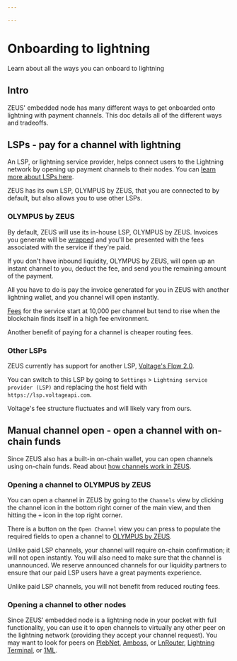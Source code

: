 ```yaml
---

---
```


# Onboarding to lightning

Learn about all the ways you can onboard to lightning

## Intro

ZEUS' embedded node has many different ways to get onboarded onto lightning with payment channels. This doc details all of the different ways and tradeoffs.

## LSPs - pay for a channel with lightning

An LSP, or lightning service provider, helps connect users to the Lightning network by opening up payment channels to their nodes. You can [learn more about LSPs here](https://docs.zeusln.app/lsp/intro).

ZEUS has its own LSP, OLYMPUS by ZEUS, that you are connected to by default, but also allows you to use other LSPs.

### OLYMPUS by ZEUS

By default, ZEUS will use its in-house LSP, OLYMPUS by ZEUS. Invoices you generate will be [wrapped](https://docs.zeusln.app/lsp/wrapped-invoices) and you'll be presented with the fees associated with the service if they're paid.

If you don't have inbound liquidity, OLYMPUS by ZEUS, will open up an instant channel to you, deduct the fee, and send you the remaining amount of the payment.

All you have to do is pay the invoice generated for you in ZEUS with another lightning wallet, and you channel will open instantly.

[Fees](https://docs.zeusln.app/lsp/fees) for the service start at 10,000 per channel but tend to rise when the blockchain finds itself in a high fee environment.

Another benefit of paying for a channel is cheaper routing fees.

### Other LSPs

ZEUS currently has support for another LSP, [Voltage's Flow 2.0](https://docs.voltage.cloud/flow/flow-2.0).

You can switch to this LSP by going to `Settings` > `Lightning service provider (LSP)` and replacing the host field with `https://lsp.voltageapi.com`.

Voltage's fee structure fluctuates and will likely vary from ours.

## Manual channel open - open a channel with on-chain funds

Since ZEUS also has a built-in on-chain wallet, you can open channels using on-chain funds. Read about [how channels work in ZEUS](https://docs.zeusln.app/for-users/using-zeus/channels).

### Opening a channel to OLYMPUS by ZEUS

You can open a channel in ZEUS by going to the `Channels` view by clicking the channel icon in the bottom right corner of the main view, and then hitting the `+` icon in the top right corner.

There is a button on the `Open Channel` view you can press to populate the required fields to open a channel to [OLYMPUS by ZEUS](https://amboss.space/node/031b301307574bbe9b9ac7b79cbe1700e31e544513eae0b5d7497483083f99e581).

Unlike paid LSP channels, your channel will require on-chain confirmation; it will not open instantly. You will also need to make sure that the channel is unannounced. We reserve announced channels for our liquidity partners to ensure that our paid LSP users have a great payments experience.

Unlike paid LSP channels, you will not benefit from reduced routing fees.

### Opening a channel to other nodes

Since ZEUS' embedded node is a lightning node in your pocket with full functionality, you can use it to open channels to virtually any other peer on the lightning network (providing they accept your channel request). You may want to look for peers on [PlebNet](https://plebnet.wiki/wiki/Main_Page), [Amboss](https://amboss.space/), or [LnRouter](https://lnrouter.app/), [Lightning Terminal](https://terminal.lightning.engineering/), or [1ML](https://1ml.com/).